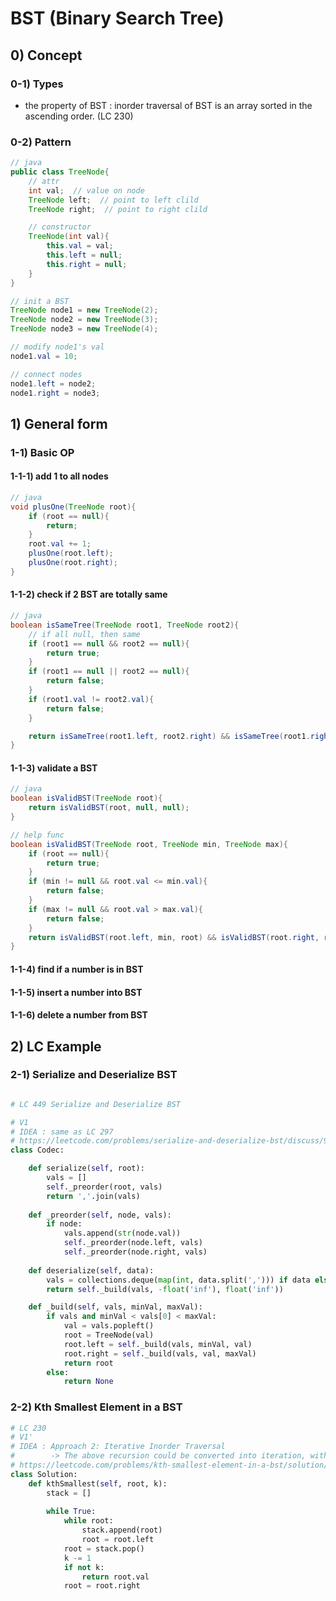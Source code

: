 # BST (Binary Search Tree)

## 0) Concept

### 0-1) Types
- the property of BST : inorder traversal of BST is an array sorted in the ascending order. (LC 230)

### 0-2) Pattern
```java
// java
public class TreeNode{
    // attr
    int val;  // value on node
    TreeNode left;  // point to left clild
    TreeNode right;  // point to right clild

    // constructor
    TreeNode(int val){
        this.val = val;
        this.left = null;
        this.right = null;
    }
}

// init a BST
TreeNode node1 = new TreeNode(2);
TreeNode node2 = new TreeNode(3);
TreeNode node3 = new TreeNode(4);

// modify node1's val
node1.val = 10;

// connect nodes
node1.left = node2;
node1.right = node3;
```
## 1) General form

### 1-1) Basic OP

#### 1-1-1) add 1 to all nodes
```java
// java
void plusOne(TreeNode root){
    if (root == null){
        return;
    }
    root.val += 1;
    plusOne(root.left);
    plusOne(root.right);
}
```

#### 1-1-2) check if 2 BST are totally same 
```java
// java
boolean isSameTree(TreeNode root1, TreeNode root2){
    // if all null, then same
    if (root1 == null && root2 == null){
        return true;
    }
    if (root1 == null || root2 == null){
        return false;
    }
    if (root1.val != root2.val){
        return false;
    }

    return isSameTree(root1.left, root2.right) && isSameTree(root1.right, root2.right)
}
```

#### 1-1-3) validate a BST
```java
// java
boolean isValidBST(TreeNode root){
    return isValidBST(root, null, null);
}

// help func
boolean isValidBST(TreeNode root, TreeNode min, TreeNode max){
    if (root == null){
        return true;
    }
    if (min != null && root.val <= min.val){
        return false;
    }
    if (max != null && root.val > max.val){
        return false;
    }
    return isValidBST(root.left, min, root) && isValidBST(root.right, root, max)
}
```

#### 1-1-4) find if a number is in BST

#### 1-1-5) insert a number into BST

#### 1-1-6) delete a number from BST


## 2) LC Example

### 2-1) Serialize and Deserialize BST
```python

# LC 449 Serialize and Deserialize BST

# V1
# IDEA : same as LC 297
# https://leetcode.com/problems/serialize-and-deserialize-bst/discuss/93283/Python-solution-using-BST-property
class Codec:

    def serialize(self, root):
        vals = []
        self._preorder(root, vals)
        return ','.join(vals)
        
    def _preorder(self, node, vals):
        if node:
            vals.append(str(node.val))
            self._preorder(node.left, vals)
            self._preorder(node.right, vals)
        
    def deserialize(self, data):
        vals = collections.deque(map(int, data.split(','))) if data else []
        return self._build(vals, -float('inf'), float('inf'))

    def _build(self, vals, minVal, maxVal):
        if vals and minVal < vals[0] < maxVal:
            val = vals.popleft()
            root = TreeNode(val)
            root.left = self._build(vals, minVal, val)
            root.right = self._build(vals, val, maxVal)
            return root
        else:
            return None
```

### 2-2) Kth Smallest Element in a BST

```python
# LC 230
# V1'
# IDEA : Approach 2: Iterative Inorder Traversal
#        -> The above recursion could be converted into iteration, with the help of stack. This way one could speed up the solution because there is no need to build the entire inorder traversal, and one could stop after the kth element.
# https://leetcode.com/problems/kth-smallest-element-in-a-bst/solution/
class Solution:
    def kthSmallest(self, root, k):
        stack = []
        
        while True:
            while root:
                stack.append(root)
                root = root.left
            root = stack.pop()
            k -= 1
            if not k:
                return root.val
            root = root.right
```